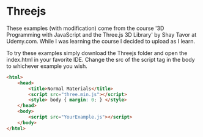 # Threejs
These examples (with modification) come from the course '3D Programming with JavaScript and the Three.js 3D Library' by Shay Tavor at Udemy.com. While I was learning the course I decided to upload as I learn.

To try these examples simply download the Threejs folder and open the index.html in your favorite IDE. Change the src of the script tag in the body to whichever example you wish.

```html
<html>
    <head>
        <title>Normal Materials</title>
        <script src="three.min.js"></script>
        <style> body { margin: 0; } </style>
    </head>
    <body>
        <script src="YourExample.js"></script>
    </body>
</html>
```
